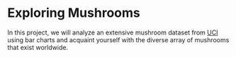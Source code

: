 # Exploring Mushrooms

In this project, we will analyze an extensive mushroom dataset from [UCI](https://archive.ics.uci.edu/dataset/73/mushroom) using bar charts and acquaint yourself with the diverse array of mushrooms that exist worldwide.